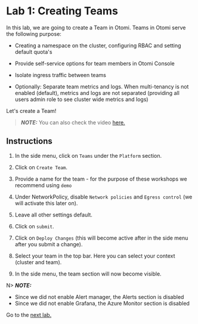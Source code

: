 # Lab 1: Creating Teams

In this lab, we are going to create a Team in Otomi. Teams in Otomi serve the following purpose:

- Creating a namespace on the cluster, configuring RBAC and setting default quota's

- Provide self-service options for team members in Otomi Console

- Isolate ingress traffic between teams

- Optionally: Separate team metrics and logs. When multi-tenancy is not enabled (default), metrics and logs are not separated (providing all users admin role to see cluster wide metrics and logs)

Let's create a Team!

> **_NOTE:_** You can also check the video [here.](https://youtu.be/aNoC6OeqHKw)

## Instructions

1. In the side menu, click on `Teams` under the `Platform` section.

2. Click on `Create Team`.

3. Provide a name for the team - for the purpose of these workshops we recommend using `demo`

4. Under NetworkPolicy, disable `Network policies` and `Egress control` (we will activate this later on).

5. Leave all other settings default.

6. Click on `submit`.

7. Click on `Deploy Changes` (this will become active after in the side menu after you submit a change).

8. Select your team in the top bar. Here you can select your context (cluster and team).

9. In the side menu, the team section will now become visible.

N> **_NOTE:_**

- Since we did not enable Alert manager, the Alerts section is disabled
- Since we did not enable Grafana, the Azure Monitor section is disabled

Go to the [next lab.](../02-knative/README.md)
